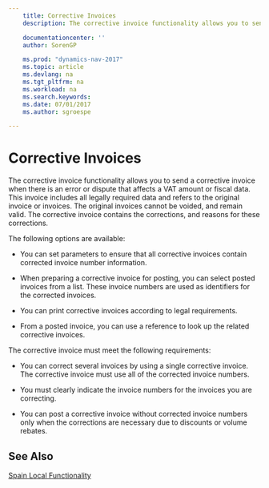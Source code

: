 ```yaml
---
    title: Corrective Invoices
    description: The corrective invoice functionality allows you to send a corrective invoice when there is an error or dispute that affects a VAT amount or fiscal data. This invoice includes all legally required data and refers to the original invoice or invoices. The original invoices cannot be voided, and remain valid. The corrective invoice contains the corrections, and reasons for these corrections.

    documentationcenter: ''
    author: SorenGP

    ms.prod: "dynamics-nav-2017"
    ms.topic: article
    ms.devlang: na
    ms.tgt_pltfrm: na
    ms.workload: na
    ms.search.keywords:
    ms.date: 07/01/2017
    ms.author: sgroespe

---
```

# Corrective Invoices
The corrective invoice functionality allows you to send a corrective invoice when there is an error or dispute that affects a VAT amount or fiscal data. This invoice includes all legally required data and refers to the original invoice or invoices. The original invoices cannot be voided, and remain valid. The corrective invoice contains the corrections, and reasons for these corrections.  

 The following options are available:  

-   You can set parameters to ensure that all corrective invoices contain corrected invoice number information.  

-   When preparing a corrective invoice for posting, you can select posted invoices from a list. These invoice numbers are used as identifiers for the corrected invoices.  

-   You can print corrective invoices according to legal requirements.  

-   From a posted invoice, you can use a reference to look up the related corrective invoices.  

 The corrective invoice must meet the following requirements:  

-   You can correct several invoices by using a single corrective invoice. The corrective invoice must use all of the corrected invoice numbers.  

-   You must clearly indicate the invoice numbers for the invoices you are correcting.  

-   You can post a corrective invoice without corrected invoice numbers only when the corrections are necessary due to discounts or volume rebates.  

## See Also  
 [Spain Local Functionality](spain-local-functionality.md)
